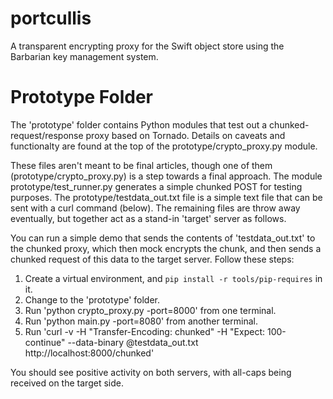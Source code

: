 portcullis
==========

A transparent encrypting proxy for the Swift object store using the Barbarian key management system. 

Prototype Folder
=========
The 'prototype' folder contains Python modules that test out a chunked-request/response proxy based 
on Tornado. Details on caveats and functionalty are found at the top of the prototype/crypto_proxy.py
module.

These files aren't meant to be final articles, though one of them (prototype/crypto_proxy.py)
is a step towards a final approach. The module prototype/test_runner.py generates a simple chunked POST for
testing purposes. The prototype/testdata_out.txt file is a simple text file that can be sent with a curl
command (below). The remaining files are throw away eventually, but together act as a stand-in 'target' 
server as follows.

You can run a simple demo that sends the contents of 'testdata_out.txt' to the chunked proxy, which then mock encrypts
the chunk, and then sends a chunked request of this data to the target server. Follow these steps:

1. Create a virtual environment, and `pip install -r tools/pip-requires` in it.
2. Change to the 'prototype' folder.
3. Run 'python crypto_proxy.py -port=8000' from one terminal.
4. Run 'python main.py -port=8080' from another terminal.
5. Run 'curl -v -H "Transfer-Encoding: chunked" -H "Expect: 100-continue" --data-binary @testdata_out.txt http://localhost:8000/chunked'

You should see positive activity on both servers, with all-caps being received on the target side.


